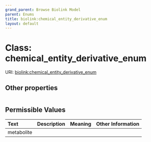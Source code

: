 ```yaml
---
grand_parent: Browse Biolink Model
parent: Enums
title: biolink:chemical_entity_derivative_enum
layout: default
---
```


# Class: chemical_entity_derivative_enum




URI: [biolink:chemical_entity_derivative_enum](https://w3id.org/biolink/vocab/chemical_entity_derivative_enum)


## Other properties

|  |  |  |
| --- | --- | --- |

## Permissible Values

| Text | Description | Meaning | Other Information |
| :--- | :---: | :---: | ---: |
| metabolite |  |  |  |

